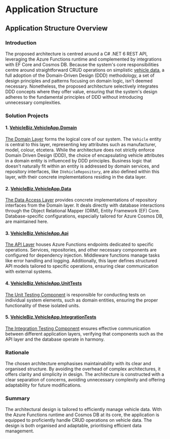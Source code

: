 # Application Structure

## Application Structure Overview

### **Introduction**

The proposed architecture is centred around a C# .NET 6 REST API, leveraging the Azure Functions runtime and complemented by integrations with EF Core and Cosmos DB. Because the system's core responsibilities centre around straightforward CRUD operations on simplistic [vehicle data](../../appendix/sample-vehicle-data.md), a full adoption of the Domain-Driven Design (DDD) methodology, a set of design principles and patterns focusing on domain logic, isn't deemed necessary. Nonetheless, the proposed architecture selectively integrates DDD concepts where they offer value, ensuring that the system's design adheres to the fundamental principles of DDD without introducing unnecessary complexities.

### **Solution Projects**

#### **1.** [**VehicleBiz.VehicleApp.Domain**](the-domain-layer.md)

[The Domain Layer](the-domain-layer.md) forms the logical core of our system. The `Vehicle` entity is central to this layer, representing key attributes such as manufacturer, model, colour, etcetera. While the architecture does not strictly enforce Domain Driven Design (DDD), the choice of encapsulating vehicle attributes in a domain entity is influenced by DDD principles. Business logic that doesn't naturally fit within an entity is addressed by domain services, and repository interfaces, like `IVehicleRepository`, are also defined within this layer, with their concrete implementations residing in the data layer.

#### **2.** [**VehicleBiz.VehicleApp.Data**](the-data-access-layer.md)

[The Data Access Layer](the-data-access-layer.md) provides concrete implementations of repository interfaces from the Domain layer. It deals directly with database interactions through the Object Relational Mapper (ORM), Entity Framework (EF) Core. Database-specific configurations, especially tailored for Azure Cosmos DB, are maintained here.

#### **3.** [**VehicleBiz.VehicleApp.Api**](the-api-layer.md)

[The API Layer](the-api-layer.md) houses Azure Functions endpoints dedicated to specific operations. Services, repositories, and other necessary components are configured for dependency injection. Middleware functions manage tasks like error handling and logging. Additionally, this layer defines structured API models tailored to specific operations, ensuring clear communication with external systems.

#### **4.** [**VehicleBiz.VehicleApp.UnitTests**](unit-testing-component.md)

[The Unit Testing Component](unit-testing-component.md) is responsible for conducting tests on individual system elements, such as domain entities, ensuring the proper functionality of these isolated units.

#### **5.** [**VehicleBiz.VehicleApp.IntegrationTests**](integration-testing-component.md)

[The Integration Testing Component](integration-testing-component.md) ensures effective communication between different application layers, verifying that components such as the API layer and the database operate in harmony.

### **Rationale**

The chosen architecture emphasises maintainability with its clear and organised structure. By avoiding the overhead of complex architectures, it offers clarity and simplicity in design. The architecture is constructed with a clear separation of concerns, avoiding unnecessary complexity and offering adaptability for future modifications.

### **Summary**

The architectural design is tailored to efficiently manage vehicle data. With the Azure Functions runtime and Cosmos DB at its core, the application is equipped to proficiently handle CRUD operations on vehicle data. The design is both organised and adaptable, prioritising efficient data management.

